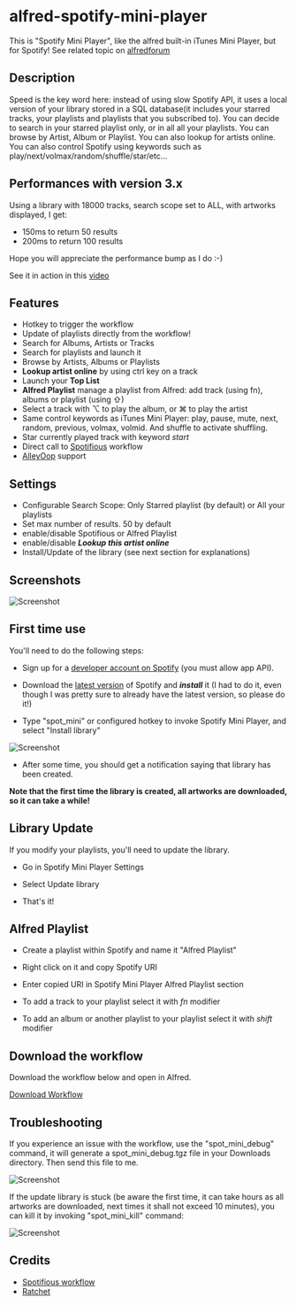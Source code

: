 # alfred-spotify-mini-player


This is "Spotify Mini Player", like the alfred built-in iTunes Mini Player, but for Spotify!
See related topic on [alfredforum](http://www.alfredforum.com/topic/1892-spotify-mini-player-version-28)

## Description

Speed is the key word here: instead of using slow Spotify API, it uses a local version of your library stored in a SQL database(it includes your starred tracks, your playlists and playlists that you subscribed to). You can decide to search in your starred playlist only, or in all all your playlists. You can browse by Artist, Album or Playlist. You can also lookup for artists online. You can also control Spotify using keywords such as play/next/volmax/random/shuffle/star/etc...

## Performances with version 3.x

Using a library with 18000 tracks, search scope set to ALL, with artworks displayed, I get:

* 150ms to return 50 results
* 200ms to return 100 results

Hope you will appreciate the performance bump as I do :-)

See it in action in this [video](https://vimeo.com/70175318) 

## Features

* Hotkey to trigger the workflow
* Update of playlists directly from the workflow!
* Search for Albums, Artists or Tracks
* Search for playlists and launch it
* Browse by Artists, Albums or Playlists
* **Lookup artist online** by using ctrl key on a track
* Launch your **Top List**
* **Alfred Playlist** manage a playlist from Alfred: add track (using fn), albums or playlist (using ⇧)
* Select a track with ⌥ to play the album, or ⌘ to play the artist
* Same control keywords as iTunes Mini Player: play, pause, mute, next, random, previous, volmax, volmid. And shuffle to activate shuffling.
* Star currently played track with keyword *start*
* Direct call to [Spotifious](http://www.alfredforum.com/topic/1644-spotifious-a-natural-spotify-controller-for-alfred) workflow
* [AlleyOop](http://www.alfredforum.com/topic/1582-alleyoop-update-alfred-workflows/) support

## Settings

* Configurable Search Scope: Only Starred playlist (by default) or All your playlists
* Set max number of results. 50 by default
* enable/disable Spotifious or Alfred Playlist
* enable/disable ***Lookup this artist online***
* Install/Update of the library (see next section for explanations)

## Screenshots

![Screenshot](http://d.pr/i/7xFz+.png)


## First time use

You'll need to do the following steps:

* Sign up for a [developer account on Spotify](https://developer.spotify.com/technologies/apps/#developer-account) (you must allow app API).
* Download the [latest version](https://www.spotify.com/fr/download/mac/) of Spotify and ***install*** it (I had to do it, even though I was pretty sure to already have the latest version, so please do it!)

* Type "spot_mini" or configured hotkey to invoke Spotify Mini Player, and select "Install library" 

![Screenshot](http://d.pr/i/4hcP+.png)

* After some time, you should get a notification saying that library has been created.

**Note that the first time the library is created, all artworks are downloaded, so it can take a while!**



## Library Update

If you modify your playlists, you'll need to update the library.

* Go in Spotify Mini Player Settings

* Select Update library

* That's it!

## Alfred Playlist

* Create a playlist within Spotify and name it "Alfred Playlist"

* Right click on it and copy Spotify URI

* Enter copied URI in Spotify Mini Player Alfred Playlist section

* To add a track to your playlist select it with *fn* modifier

* To add an album or another playlist to your playlist select it with *shift* modifier

## Download the workflow

Download the workflow below and open in Alfred.

[Download Workflow](https://raw.github.com/vdesabou/alfred-spotify-mini-player/master/SpotifyMiniPlayer.alfredworkflow)

## Troubleshooting

If you experience an issue with the workflow, use the "spot_mini_debug" command, it will generate a spot_mini_debug.tgz file in your Downloads directory. Then send this file to me.

![Screenshot](http://d.pr/i/4zSE+.png)

If the update library is stuck (be aware the first time, it can take hours as all artworks are downloaded, next times it shall not exceed 10 minutes), you can kill it by invoking "spot_mini_kill" command:

![Screenshot](http://d.pr/i/q8Rs+.png)


## Credits

* [Spotifious workflow](https://github.com/citelao/Spotify-for-Alfred)
* [Ratchet](http://socketo.me)


